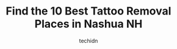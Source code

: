 ---
layout: ampstory
image: https://i0.wp.com/www.depkes.org/wp-content/uploads/2023/06/tattoo-removal-0-in-nashua-nh-1685877551.jpeg?resize=640,853
author: techidn
featured: false
description: Discover the impressive array of Tattoo Removal options in Nashua NH, where you can find 10 of the largest Tattoo Removal establishments in the area. From renowned classics to hidden gems, N
title: Find the 10 Best Tattoo Removal Places in Nashua NH
cover:
   title: Find the 10 Best Tattoo Removal Places in Nashua NH
   subtitle: Rickpate
   background: https://www.depkes.org/wp-content/uploads/2023/06/tattoo-removal-0-in-nashua-nh-1685877551.jpeg

pages: 
 - layout: thirds
   top: <h1>#1 Mayhem Ink Tattoo</h1>
   bottom: "<p>My girlfriend and I went in for some small simple tattoos, fairly short notice, and we got an apprentice (joey) once we were finished we immediately decided that we were </p>"
   background: https://www.depkes.org/wp-content/uploads/2023/06/tattoo-removal-1-in-nashua-nh-1685877552.jpeg
   backgroundblur: true
 - layout: thirds
   top: <h1>#2 Renew MediSpa</h1>
   bottom: "<p>Absolutely the BEST.  You do not get better care than Lisa! She is such a talented professional and goes above and beyond to make you feel educated on your services as we</p>"
   background: https://www.depkes.org/wp-content/uploads/2023/06/tattoo-removal-2-in-nashua-nh-1685877553.jpeg
   cta:
      link: https://www.depkes.org/blog/find-the-10-best-tattoo-removal-places-in-nashua-nh/
      text: Find the 10 Best Tattoo Removal Places in Nashua NH
 - layout: thirds
   top: <h1>#3 Removery Tattoo Removal & Fading</h1>
   bottom: "<p>85 Middlesex Turnpike Suite 3062, Burlington, MA 01803, United States</p>"
   background: https://www.depkes.org/wp-content/uploads/2023/06/tattoo-removal-3-in-nashua-nh-1685877553.jpeg
   cta:
      link: https://www.depkes.org/blog/find-the-10-best-tattoo-removal-places-in-nashua-nh/
      text: Find the 10 Best Tattoo Removal Places in Nashua NH
 - layout: thirds
   top: <h1>#4 The Medical Skin Clinic</h1>
   bottom: "<p>387 E Dunstable Rd, Nashua, NH 03062, United States</p>"
   background: https://images.unsplash.com/photo-1595364397663-fca4f075d796?ixlib=rb-4.0.3&ixid=MnwxMjA3fDB8MHxwaG90by1wYWdlfHx8fGVufDB8fHx8&auto=format&fit=crop&w=640&h=853&q=80
   cta:
      link: https://www.depkes.org/blog/find-the-10-best-tattoo-removal-places-in-nashua-nh/
      text: Find the 10 Best Tattoo Removal Places in Nashua NH
 - layout: thirds
   top: <h1>#5 Removery Tattoo Removal & Fading</h1>
   bottom: "<p>150 Cochituate Road, MA-30, Framingham, MA 01701, United States</p>"
   background: https://images.unsplash.com/photo-1509114397022-ed747cca3f65?ixlib=rb-4.0.3&ixid=MnwxMjA3fDB8MHxwaG90by1wYWdlfHx8fGVufDB8fHx8&auto=format&fit=crop&w=640&h=853&q=80
   cta:
      link: https://www.depkes.org/blog/find-the-10-best-tattoo-removal-places-in-nashua-nh/
      text: Find the 10 Best Tattoo Removal Places in Nashua NH
 - layout: thirds
   top: <h1>#6 About Time Tattoo and Body Piercing</h1>
   bottom: "<p>295 Daniel Webster Hwy #4b, Nashua, NH 03060, United States</p>"
   background: https://images.unsplash.com/photo-1484589065579-248aad0d8b13?ixlib=rb-4.0.3&ixid=MnwxMjA3fDB8MHxwaG90by1wYWdlfHx8fGVufDB8fHx8&auto=format&fit=crop&w=640&h=853&q=80
   cta:
      link: https://www.depkes.org/blog/find-the-10-best-tattoo-removal-places-in-nashua-nh/
      text: Find the 10 Best Tattoo Removal Places in Nashua NH
 - layout: thirds
   top: <h1>#7 Crane & co. Tattoo</h1>
   bottom: "<p>214 Central St, Hudson, NH 03051, United States</p>"
   background: https://images.unsplash.com/photo-1604871000636-074fa5117945?ixlib=rb-4.0.3&ixid=MnwxMjA3fDB8MHxwaG90by1wYWdlfHx8fGVufDB8fHx8&auto=format&fit=crop&w=640&h=853&q=80
   cta:
      link: https://www.depkes.org/blog/find-the-10-best-tattoo-removal-places-in-nashua-nh/
      text: Find the 10 Best Tattoo Removal Places in Nashua NH
 - layout: thirds
   middle: Continue reading...
   background: https://images.unsplash.com/photo-1549241520-425e3dfc01cb?ixlib=rb-4.0.3&ixid=MnwxMjA3fDB8MHxwaG90by1wYWdlfHx8fGVufDB8fHx8&auto=format&fit=crop&w=640&h=853&q=80
   cta:
      link: https://www.depkes.org/blog/find-the-10-best-tattoo-removal-places-in-nashua-nh/
      text: Find the 10 Best Tattoo Removal Places in Nashua NH
      
---